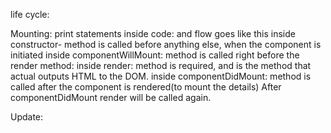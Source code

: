 life cycle:

Mounting:
print statements inside code: and flow goes like this
inside constructor-  method is called before anything else, when the component is initiated
inside componentWillMount: method is called right before the render method:
inside render: method is required, and is the method that actual outputs HTML to the DOM.
inside componentDidMount: method is called after the component is rendered(to mount the details)
After componentDidMount  render will be called again.

Update:

